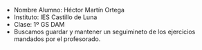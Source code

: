 - Nombre Alumno: Héctor Martín Ortega
- Instituto: IES Castillo de Luna
- Clase: 1º GS DAM
- Buscamos guardar y mantener un seguimineto de los ejercicios mandados por el profesorado.
